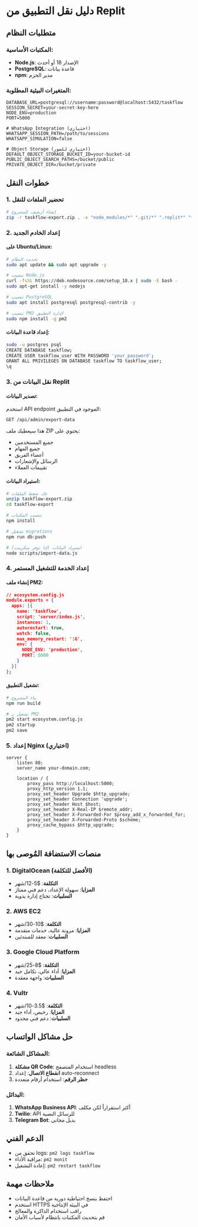 # دليل نقل التطبيق من Replit

## متطلبات النظام

### المكتبات الأساسية:
- **Node.js**: الإصدار 18 أو أحدث
- **PostgreSQL**: قاعدة بيانات
- **npm**: مدير الحزم

### المتغيرات البيئية المطلوبة:
```env
DATABASE_URL=postgresql://username:password@localhost:5432/taskflow
SESSION_SECRET=your-secret-key-here
NODE_ENV=production
PORT=5000

# WhatsApp Integration (اختياري)
WHATSAPP_SESSION_PATH=/path/to/sessions
WHATSAPP_SIMULATION=false

# Object Storage (اختياري للصور)
DEFAULT_OBJECT_STORAGE_BUCKET_ID=your-bucket-id
PUBLIC_OBJECT_SEARCH_PATHS=/bucket/public
PRIVATE_OBJECT_DIR=/bucket/private
```

## خطوات النقل

### 1. تحضير الملفات للنقل
```bash
# إنشاء أرشيف للمشروع
zip -r taskflow-export.zip . -x "node_modules/*" ".git/*" ".replit*" "*.log"
```

### 2. إعداد الخادم الجديد

#### على Ubuntu/Linux:
```bash
# تحديث النظام
sudo apt update && sudo apt upgrade -y

# تنصيب Node.js
curl -fsSL https://deb.nodesource.com/setup_18.x | sudo -E bash -
sudo apt-get install -y nodejs

# تنصيب PostgreSQL
sudo apt install postgresql postgresql-contrib -y

# تنصيب PM2 لإدارة التطبيق
sudo npm install -g pm2
```

#### إعداد قاعدة البيانات:
```bash
sudo -u postgres psql
CREATE DATABASE taskflow;
CREATE USER taskflow_user WITH PASSWORD 'your_password';
GRANT ALL PRIVILEGES ON DATABASE taskflow TO taskflow_user;
\q
```

### 3. نقل البيانات من Replit

#### تصدير البيانات:
استخدم API endpoint الموجود في التطبيق:
```
GET /api/admin/export-data
```
هذا سيعطيك ملف ZIP يحتوي على:
- جميع المستخدمين
- جميع المهام
- أعضاء الفريق
- الرسائل والإشعارات
- تقييمات العملاء

#### استيراد البيانات:
```bash
# فك ضغط الملفات
unzip taskflow-export.zip
cd taskflow-export

# تنصيب المكتبات
npm install

# تشغيل migrations
npm run db:push

# استيراد البيانات (إذا توفر سكريبت)
node scripts/import-data.js
```

### 4. إعداد الخدمة للتشغيل المستمر

#### إنشاء ملف PM2:
```json
// ecosystem.config.js
module.exports = {
  apps: [{
    name: 'taskflow',
    script: 'server/index.js',
    instances: 1,
    autorestart: true,
    watch: false,
    max_memory_restart: '1G',
    env: {
      NODE_ENV: 'production',
      PORT: 5000
    }
  }]
};
```

#### تشغيل التطبيق:
```bash
# بناء المشروع
npm run build

# تشغيل بـ PM2
pm2 start ecosystem.config.js
pm2 startup
pm2 save
```

### 5. إعداد Nginx (اختياري)
```nginx
server {
    listen 80;
    server_name your-domain.com;

    location / {
        proxy_pass http://localhost:5000;
        proxy_http_version 1.1;
        proxy_set_header Upgrade $http_upgrade;
        proxy_set_header Connection 'upgrade';
        proxy_set_header Host $host;
        proxy_set_header X-Real-IP $remote_addr;
        proxy_set_header X-Forwarded-For $proxy_add_x_forwarded_for;
        proxy_set_header X-Forwarded-Proto $scheme;
        proxy_cache_bypass $http_upgrade;
    }
}
```

## منصات الاستضافة المُوصى بها

### 1. **DigitalOcean (الأفضل للتكلفة)**
- **التكلفة**: $5-12/شهر
- **المزايا**: سهولة الإعداد، دعم فني ممتاز
- **السلبيات**: تحتاج إدارة يدوية

### 2. **AWS EC2**
- **التكلفة**: $10-30/شهر
- **المزايا**: مرونة عالية، خدمات متقدمة
- **السلبيات**: معقد للمبتدئين

### 3. **Google Cloud Platform**
- **التكلفة**: $8-25/شهر
- **المزايا**: أداء عالي، تكامل جيد
- **السلبيات**: واجهة معقدة

### 4. **Vultr**
- **التكلفة**: $3.5-10/شهر
- **المزايا**: رخيص، أداء جيد
- **السلبيات**: دعم فني محدود

## حل مشاكل الواتساب

### المشاكل الشائعة:
1. **مشكلة QR Code**: استخدام المتصفح headless
2. **انقطاع الاتصال**: إعداد auto-reconnect
3. **حظر الرقم**: استخدام أرقام متعددة

### البدائل:
1. **WhatsApp Business API**: أكثر استقراراً لكن مكلف
2. **Twilio**: API للرسائل النصية
3. **Telegram Bot**: بديل مجاني

## الدعم الفني
- تحقق من logs: `pm2 logs taskflow`
- مراقبة الأداء: `pm2 monit`
- إعادة التشغيل: `pm2 restart taskflow`

## ملاحظات مهمة
- احتفظ بنسخ احتياطية دورية من قاعدة البيانات
- استخدم HTTPS في البيئة الإنتاجية
- راقب استخدام الذاكرة والمعالج
- قم بتحديث المكتبات بانتظام لأسباب الأمان